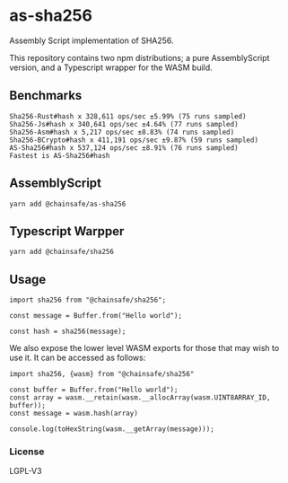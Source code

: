 # as-sha256
Assembly Script implementation of SHA256.

This repository contains two npm distributions; a pure AssemblyScript version, and a Typescript wrapper for the WASM build.

## Benchmarks

```
Sha256-Rust#hash x 328,611 ops/sec ±5.99% (75 runs sampled)
Sha256-Js#hash x 340,641 ops/sec ±4.64% (77 runs sampled)
Sha256-Asm#hash x 5,217 ops/sec ±8.83% (74 runs sampled)
Sha256-BCrypto#hash x 411,191 ops/sec ±9.87% (59 runs sampled)
AS-Sha256#hash x 537,124 ops/sec ±8.91% (76 runs sampled)
Fastest is AS-Sha256#hash
```


## AssemblyScript

`yarn add @chainsafe/as-sha256`

## Typescript Warpper

`yarn add @chainsafe/sha256`

## Usage

```JS
import sha256 from "@chainsafe/sha256";

const message = Buffer.from("Hello world");

const hash = sha256(message);
```

We also expose the lower level WASM exports for those that may wish to use it. It can be accessed as follows:
```JS
import sha256, {wasm} from "@chainsafe/sha256"

const buffer = Buffer.from("Hello world");
const array = wasm.__retain(wasm.__allocArray(wasm.UINT8ARRAY_ID, buffer));
const message = wasm.hash(array)

console.log(toHexString(wasm.__getArray(message)));
```

### License

LGPL-V3